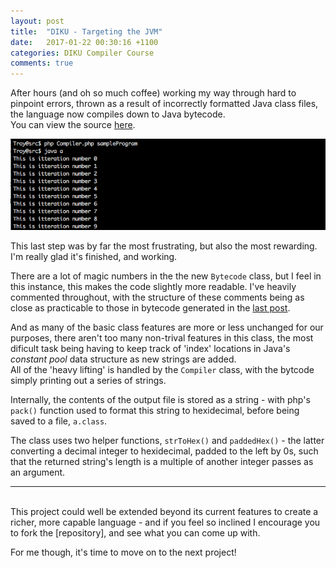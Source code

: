 ```yaml
---
layout: post
title:  "DIKU - Targeting the JVM"
date:   2017-01-22 00:30:16 +1100
categories: DIKU Compiler Course
comments: true
---
```


After hours (and oh so much coffee) working my way through hard to pinpoint errors, thrown as a result of incorrectly formatted Java class files, the language now compiles down to Java bytecode.  
You can view the source [here].

[here]: https://github.com/troydaniels/DIKU-Compiler-Course/blob/master/src/Bytecode.php

![Targetting the JVM](/_img/targeting-the-jvm.png)

This last step was by far the most frustrating, but also the most rewarding. I'm really glad it's finished, and working.  

There are a lot of magic numbers in the the new ```Bytecode``` class, but I feel in this instance, this makes the code slightly more readable. I've heavily commented throughout, with the structure of these comments being as close as practicable to those in bytecode generated in the [last post].

[last post]: https://troydaniels.github.io/diku/compiler/course/2017/01/18/building-a-compiler-p7.html

And as many of the basic class features are more or less unchanged for our purposes, there aren't too many non-trival features in this class, the most dificult task being having to keep track of 'index' locations in Java's *constant pool* data structure as new strings are added.  
All of the 'heavy lifting' is handled by the ```Compiler``` class, with the bytcode simply printing out a series of strings.

Internally, the contents of the output file is stored as a string - with php's ```pack()``` function used to format this string to hexidecimal, before being saved to a file, ```a.class```.

The class uses two helper functions, ```strToHex()``` and ```paddedHex()``` - the latter converting a decimal integer to hexidecimal, padded to the left by 0s, such that the returned string's length is a multiple of another integer passes as an argument.

---
<br>
This project could well be extended beyond its current features to create a richer, more capable language - and if you feel so inclined I encourage you to fork the [repository], and see what you can come up with.

[repository]:https://github.com/troydaniels/DIKU-Compiler-Course

For me though, it's time to move on to the next project!  